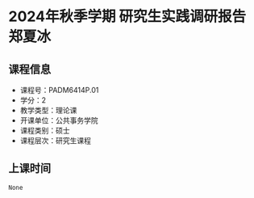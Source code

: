 # 2024年秋季学期 研究生实践调研报告 郑夏冰






## 课程信息

- 课程号：PADM6414P.01
- 学分：2
- 教学类型：理论课
- 开课单位：公共事务学院
- 课程类别：硕士
- 课程层次：研究生课程

## 上课时间

```
None
```

